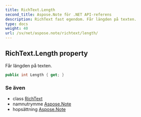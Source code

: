 ```yaml
---
title: RichText.Length
second_title: Aspose.Note för .NET API-referens
description: RichText fast egendom. Får längden på texten.
type: docs
weight: 40
url: /sv/net/aspose.note/richtext/length/
---
```

## RichText.Length property

Får längden på texten.

```csharp
public int Length { get; }
```

### Se även

* class [RichText](../)
* namnutrymme [Aspose.Note](../../richtext/)
* hopsättning [Aspose.Note](../../../)


